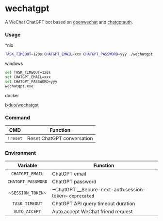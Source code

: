 # wechatgpt
A WeChat ChatGPT bot based on [openwechat](https://github.com/eatmoreapple/openwechat) and [chatgptauth](https://github.com/rodjunger/chatgptauth).

### Usage

*nix
```bash
TASK_TIMEOUT=120s CHATGPT_EMAIL=xxx CHATGPT_PASSWORD=yyy ./wechatgpt
```

windows
```bash
set TASK_TIMEOUT=120s
set CHATGPT_EMAIL=xxx
set CHATGPT_PASSWORD=yyy
wechatgpt.exe
```

docker

[lxduo/wechatgpt](https://hub.docker.com/r/lxduo/wechatgpt)

### Command
|   CMD    | Function                   |
| :------: | -------------------------- |
| `!reset` | Reset ChatGPT conversation |

### Environment
|      Variable      | Function                                                |
| :----------------: | ------------------------------------------------------- |
|  `CHATGPT_EMAIL`   | ChatGPT email                                           |
| `CHATGPT_PASSWORD` | ChatGPT password                                        |
| ~`SESSION_TOKEN`~  | ~ChatGPT __Secure-next-auth.session-token~ `deprecated` |
|   `TASK_TIMEOUT`   | ChatGPT API query timeout duration                      |
|   `AUTO_ACCEPT`    | Auto accept WeChat friend request                       |
